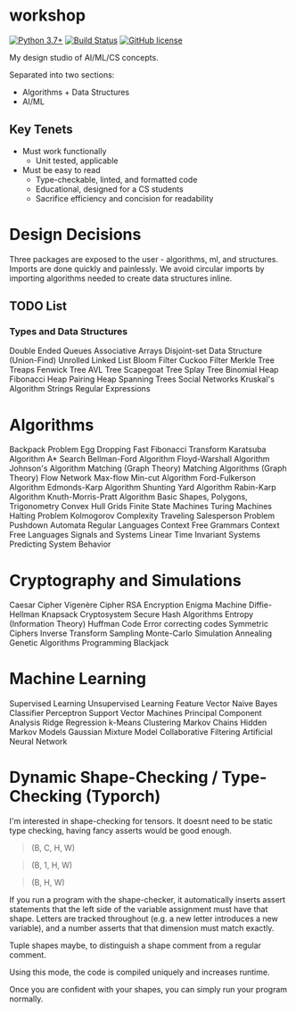 # workshop

[![Python 3.7+](https://img.shields.io/badge/python-3.7+-blue.svg)](https://www.python.org/downloads/release/python-370/)
[![Build Status](https://travis-ci.com/TylerYep/workshop.svg?branch=master)](https://travis-ci.com/TylerYep/workshop)
[![GitHub license](https://img.shields.io/github/license/TylerYep/workshop)](https://github.com/TylerYep/workshop/blob/master/LICENSE)

My design studio of AI/ML/CS concepts.

Separated into two sections:
- Algorithms + Data Structures
- AI/ML

## Key Tenets
- Must work functionally
    - Unit tested, applicable
- Must be easy to read
    - Type-checkable, linted, and formatted code
    - Educational, designed for a CS students
    - Sacrifice efficiency and concision for readability

# Design Decisions
Three packages are exposed to the user - algorithms, ml, and structures.
Imports are done quickly and painlessly. We avoid circular imports by importing algorithms needed to create data structures inline.

## TODO List

### Types and Data Structures
Double Ended Queues
Associative Arrays
Disjoint-set Data Structure (Union-Find)
Unrolled Linked List
Bloom Filter
Cuckoo Filter
Merkle Tree
Treaps
Fenwick Tree
AVL Tree
Scapegoat Tree
Splay Tree
Binomial Heap
Fibonacci Heap
Pairing Heap
Spanning Trees
Social Networks
Kruskal's Algorithm
Strings
Regular Expressions

# Algorithms
Backpack Problem
Egg Dropping
Fast Fibonacci Transform
Karatsuba Algorithm
A* Search
Bellman-Ford Algorithm
Floyd-Warshall Algorithm
Johnson's Algorithm
Matching (Graph Theory)
Matching Algorithms (Graph Theory)
Flow Network
Max-flow Min-cut Algorithm
Ford-Fulkerson Algorithm
Edmonds-Karp Algorithm
Shunting Yard Algorithm
Rabin-Karp Algorithm
Knuth-Morris-Pratt Algorithm
Basic Shapes, Polygons, Trigonometry
Convex Hull
Grids
Finite State Machines
Turing Machines
Halting Problem
Kolmogorov Complexity
Traveling Salesperson Problem
Pushdown Automata
Regular Languages
Context Free Grammars
Context Free Languages
Signals and Systems
Linear Time Invariant Systems
Predicting System Behavior

# Cryptography and Simulations
Caesar Cipher
Vigenère Cipher
RSA Encryption
Enigma Machine
Diffie-Hellman
Knapsack Cryptosystem
Secure Hash Algorithms
Entropy (Information Theory)
Huffman Code
Error correcting codes
Symmetric Ciphers
Inverse Transform Sampling
Monte-Carlo Simulation
Annealing
Genetic Algorithms
Programming Blackjack

# Machine Learning
Supervised Learning
Unsupervised Learning
Feature Vector
Naive Bayes Classifier
Perceptron
Support Vector Machines
Principal Component Analysis
Ridge Regression
k-Means Clustering
Markov Chains
Hidden Markov Models
Gaussian Mixture Model
Collaborative Filtering
Artificial Neural Network

# Dynamic Shape-Checking / Type-Checking (Typorch)
I'm interested in shape-checking for tensors. It doesnt need to be static type checking,
having fancy asserts would be good enough.

> (B, C, H, W)

> (B, 1, H, W)

> (B, H, W)

If you run a program with the shape-checker, it automatically inserts assert statements that the left side of the variable assignment must have that shape. Letters are tracked throughout (e.g. a new letter introduces a new variable), and a number asserts that that dimension must match exactly.

Tuple shapes maybe, to distinguish a shape comment from a regular comment.

Using this mode, the code is compiled uniquely and increases runtime.

Once you are confident with your shapes, you can simply run your program normally.
